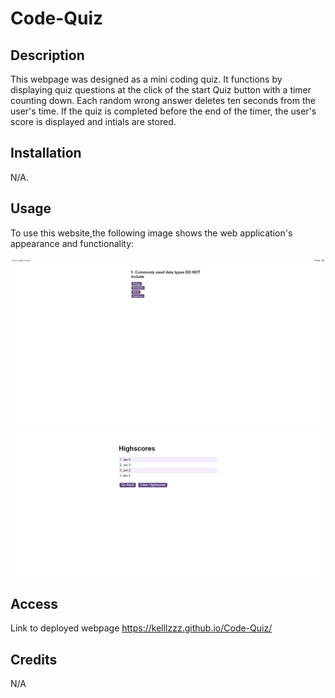 # Code-Quiz

## Description

This webpage was designed as a mini coding quiz. It functions by displaying quiz questions at the click of the start Quiz button with a timer counting down. Each random wrong answer deletes ten seconds from the user's time. If the quiz is completed before the end of the timer, the user's score is displayed and intials are stored.

## Installation

N/A.

## Usage

To use this website,the following image shows the web application's appearance and functionality:

![when Start Quiz button is clicked, a timer begins to count down.if the user selects a wrong answer, a chime can be heard but if the user selects the right answer, a different chime can be heard. The game ends if the user is unable to answer the questions within the given time biut if the game is completed before the timer counts down, the users score is displayed and intials stored at the click of the submit button.](./assets/images/Screenshot%202.jpeg)
![Image 2](./assets/images/Screenshot%203.png)

## Access

Link to deployed webpage
https://kelllzzz.github.io/Code-Quiz/

## Credits

N/A